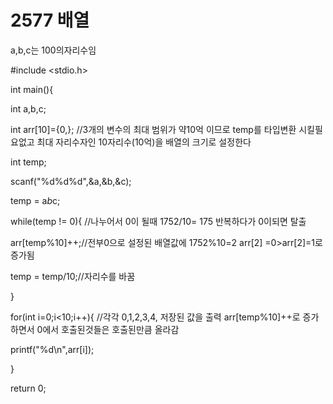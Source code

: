 # 2577 배열

a,b,c는 100의자리수임

#include <stdio.h>

int main(){

int a,b,c;

int arr[10]={0,}; //3개의 변수의 최대 범위가 약10억 이므로 temp를 타입변환 시킬필요없고 최대 자리수자인 10자리수(10억)을 배열의 크기로 설정한다

int temp;

scanf("%d%d%d",&a,&b,&c);

temp = a*b*c;

while(temp != 0){ //나누어서 0이 될때  1752/10= 175 반복하다가 0이되면 탈출

arr[temp%10]++;//전부0으로 설정된 배열값에 1752%10=2 arr[2] =0>arr[2]=1로 증가됨 

temp = temp/10;//자리수를 바꿈

}

for(int i=0;i<10;i++){ //각각 0,1,2,3,4, 저장된 값을 출력  arr[temp%10]++로 증가하면서 0에서 호출된것들은 호출된만큼 올라감

printf("%d\n",arr[i]);

}

return 0;